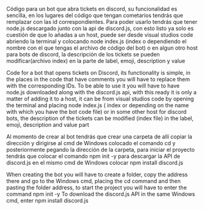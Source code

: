 Código para un bot que abra tickets en discord, su funcionalidad es sencilla, en los lugares del código que tengan cometarios tendrás que remplazar con las id correspondientes. Para poder usarlo tendrás que tener node.js descargado junto con la api de discord.js, con esto listo ya solo es cuestión de que lo añadas a un host, puede ser desde visual studios code abriendo la terminal y colocando node index.js (index o dependiendo el nombre con el que tengas el archivo de código del bot) o en algun otro host para bots de discord, la descripción de los tickets se pueden modificar(archivo index) en la parte de label, emoji, description y value

Code for a bot that opens tickets on Discord, its functionality is simple, in the places in the code that have comments you will have to replace them with the corresponding IDs. To be able to use it you will have to have node.js downloaded along with the discord.js api, with this ready it is only a matter of adding it to a host, it can be from visual studios code by opening the terminal and placing node index.js ( index or depending on the name with which you have the bot code file) or in some other host for discord bots, the description of the tickets can be modified (index file) in the label, emoji, description and value part

Al momento de crear al bot tendrás que crear una carpeta de allí copiar la dirección y dirigirse al cmd de Windows colocado el comando cd y posteriormente pegando la dirección de la carpeta, para iniciar el proyecto tendrás que colocar el comando npm init -y
para descargar la API de discord.js en el mismo cmd de Windows colocar npm install discord.js

When creating the bot you will have to create a folder, copy the address there and go to the Windows cmd, placing the cd command and then pasting the folder address, to start the project you will have to enter the command npm init -y
To download the discord.js API in the same Windows cmd, enter npm install discord.js
